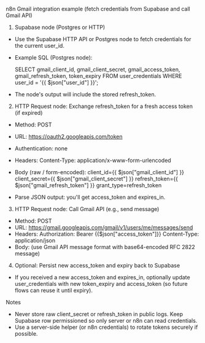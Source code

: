 n8n Gmail integration example (fetch credentials from Supabase and call Gmail API)

1) Supabase node (Postgres or HTTP)
- Use the Supabase HTTP API or Postgres node to fetch credentials for the current user_id.
- Example SQL (Postgres node):

  SELECT gmail_client_id, gmail_client_secret, gmail_access_token, gmail_refresh_token, token_expiry
  FROM user_credentials
  WHERE user_id = '{{ $json["user_id"] }}';

- The node's output will include the stored refresh_token.

2) HTTP Request node: Exchange refresh_token for a fresh access token (if expired)
- Method: POST
- URL: https://oauth2.googleapis.com/token
- Authentication: none
- Headers:
  Content-Type: application/x-www-form-urlencoded
- Body (raw / form-encoded):
  client_id={{ $json["gmail_client_id"] }}
  client_secret={{ $json["gmail_client_secret"] }}
  refresh_token={{ $json["gmail_refresh_token"] }}
  grant_type=refresh_token

- Parse JSON output: you'll get access_token and expires_in.

3) HTTP Request node: Call Gmail API (e.g., send message)
- Method: POST
- URL: https://gmail.googleapis.com/gmail/v1/users/me/messages/send
- Headers:
  Authorization: Bearer {{$json["access_token"]}}
  Content-Type: application/json
- Body: (use Gmail API message format with base64-encoded RFC 2822 message)

4) Optional: Persist new access_token and expiry back to Supabase
- If you received a new access_token and expires_in, optionally update user_credentials with new token_expiry and access_token (so future flows can reuse it until expiry).

Notes
- Never store raw client_secret or refresh_token in public logs. Keep Supabase row permissioned so only server or n8n can read credentials.
- Use a server-side helper (or n8n credentials) to rotate tokens securely if possible.
